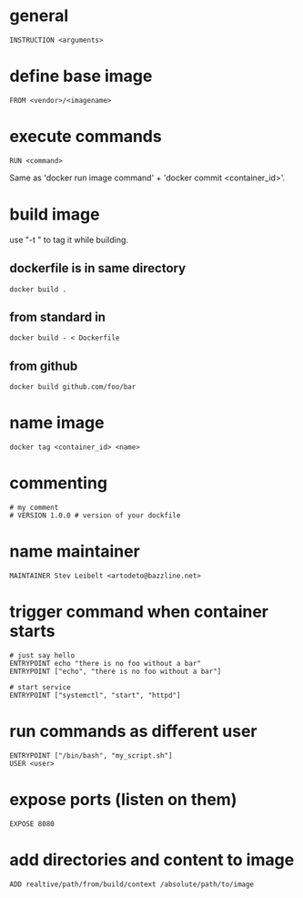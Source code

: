 # general

    INSTRUCTION <arguments>

# define base image

    FROM <vendor>/<imagename>

# execute commands

    RUN <command>

Same as 'docker run image command' + 'docker commit <container_id>'.

# build image

use "-t <name>" to tag it while building.

## dockerfile is in same directory

    docker build .

## from standard in

    docker build - < Dockerfile

## from github

    docker build github.com/foo/bar

# name image

    docker tag <container_id> <name>

# commenting

    # my comment
    # VERSION 1.0.0 # version of your dockfile

# name maintainer

    MAINTAINER Stev Leibelt <artodeto@bazzline.net>

# trigger command when container starts

    # just say hello
    ENTRYPOINT echo "there is no foo without a bar"
    ENTRYPOINT ["echo", "there is no foo without a bar"]

    # start service
    ENTRYPOINT ["systemctl", "start", "httpd"]

# run commands as different user

    ENTRYPOINT ["/bin/bash", "my_script.sh"]
    USER <user>

# expose ports (listen on them)

    EXPOSE 8080

# add directories and content to image

    ADD realtive/path/from/build/context /absolute/path/to/image
